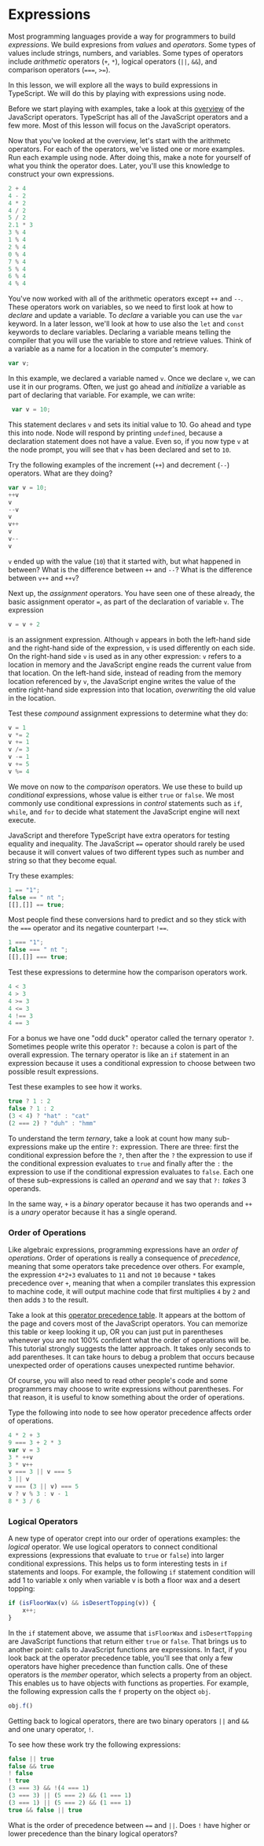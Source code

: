 # Expressions

Most programming languages provide a way for programmers to build _expressions_.  We build expresions from _values_ and _operators_.  Some types of values include strings, numbers, and variables.  Some types of operators include _arithmetic_ operators (`+`, `*`), logical operators (`||`, `&&`), and comparison operators (`===`, `>=`).  

In this lesson, we will explore all the ways to build expressions in TypeScript.  We will do this by playing with expressions using node.  

Before we start playing with examples, take a look at this [overview](https://www.w3schools.com/Js/js_operators.asp) of the JavaScript operators.  TypeScript has all of the JavaScript operators and a few more.  Most of this lesson will focus on the JavaScript operators.

Now that you've looked at the overview, let's start with the arithmetc operators. For each of the operators, we've listed one or more examples.  Run each example using node.  After doing this, make a note for yourself of what you think the operator does.  Later, you'll use this knowledge to construct your own expressions.

``` typescript
2 + 4
4 - 2
4 * 2
4 / 2
5 / 2
2.1 * 3
3 % 4
1 % 4
2 % 4
0 % 4
7 % 4
5 % 4
6 % 4
4 % 4
```

You've now worked with all of the arithmetic operators except `++` and `--`.  These operators work on variables, so we need to first look at how to _declare_ and update a variable.  To _declare_ a variable you can use the `var` keyword.  In a later lesson, we'll look at how to use also the `let` and `const` keywords to declare variables.  Declaring a variable means telling the compiler that you will use the variable to store and retrieve values.  Think of a variable as a name for a location in the computer's memory.

```typescript
var v;
```

In this example, we declared a variable named `v`.  Once we declare `v`, we can use it in our programs.  Often, we just go ahead and _initialize_ a variable as part of declaring that variable.  For example, we can write:
```typescript
 var v = 10;
 ```
This statement declares `v` and sets its initial value to 10.  Go ahead and type this into node.
Node will respond by printing `undefined`, because a declaration statement does not have a value.  Even so, if you now type `v` at the node prompt, you will see that `v` has been declared and set to `10`.

Try the following examples of the increment (`++`) and decrement (`--`) operators.  What are they doing?  

``` typescript
var v = 10;
++v
v
--v
v
v++
v
v--     
v
```
`v` ended up with the value (`10`) that it started with, but what happened in between?  What is the difference between `++` and `--`?  What is the difference between `v++` and `++v`?

Next up, the _assignment_ operators.  You have seen one of these already, the basic assignment operator `=`, as part of the declaration of variable `v`.  The expression
```typescript
v = v + 2
```
is an assignment expression.  Although `v` appears in both the left-hand side and the right-hand side of the expression, `v` is used differently on each side.  On the right-hand side `v` is used as in any other expression: `v` refers to a location in memory and the JavaScript engine reads the current value from that location.  On the left-hand side, instead of reading from the memory location referenced by `v`, the JavaScript engine writes the value of the entire right-hand side expression into that location, _overwriting_ the old value in the location. 

Test these _compound_ assignment expressions to determine what they do:
```typescript
v = 1
v *= 2
v += 1
v /= 3
v -= 1
v += 5
v %= 4
```
We move on now to the _comparison_ operators.  We use these to build up _conditional_ expressions, whose value is either `true` or `false`.  We most commonly use conditional expressions in _control_ statements such as `if`, `while`, and `for` to decide what statement the JavaScript engine will next execute.

JavaScript and therefore TypeScript have extra operators for testing equality and inequality.  The JavaScript `==` operator should rarely be used because it will convert values of two different types such as number and string so that they become equal.

Try these examples:
```typescript
1 == "1"; 
false == " nt "; 
[[],[]] == true; 
```

Most people find these conversions hard to predict and so they stick with the `===` operator and its negative counterpart `!==`.
```typescript
1 === "1"; 
false === " nt "; 
[[],[]] === true; 
```

Test these expressions to determine how the comparison operators work.
```typescript
4 < 3
4 > 3
4 >= 3
4 <= 3
4 !== 3
4 == 3
```

For a bonus we have one "odd duck" operator called the ternary operator `?`.  Sometimes people write this operator `?:` because a colon is part of the overall expression.  The ternary operator is like an `if` statement in an expression because it uses a conditional expression to choose between two possible result expressions.

Test these examples to see how it works.
```typescript
true ? 1 : 2
false ? 1 : 2
(3 < 4) ? "hat" : "cat"
(2 === 2) ? "duh" : "hmm"
```

To understand the term _ternary_, take a look at count how many sub-expressions make up the entire `?:` expression.  There are three: first the conditional expression before the `?`, then after the `?` the expression to use if the conditional expression evaluates to `true` and finally after the `:` the expression to use if the conditional expression evaluates to `false`.  Each one of these sub-expressions is called an _operand_ and we say that `?:` _takes_ 3 operands.  

In the same way, `+` is a _binary_ operator because it has two operands and `++` is a _unary_ operator because it has a single operand.
 
### Order of Operations

Like algebraic expressions, programming expressions have an _order of operations_.  Order of operations is really a consequence of _precedence_, meaning that some operators take precedence over others.  For example, the expression `4*2+3` evaluates to `11` and not `10` because `*` takes precedence over `+`, meaning that when a compiler translates this expression to machine code, it will output machine code that first multiplies `4` by `2` and then adds `3` to the result.

Take a look at this [operator precedence table](https://www.w3schools.com/js/js_arithmetic.asp).  It appears at the bottom of the page and covers most of the JavaScript operators.  You can memorize this table or keep looking it up, OR you can just put in parentheses whenever you are not 100% confident what the order of operations will be.  This tutorial strongly suggests the latter approach.  It takes only seconds to add parentheses.  It can take hours to debug a problem that occurs because unexpected order of operations causes unexpected runtime behavior.

Of course, you will also need to read other people's code and some programmers may choose to write expressions without parentheses.  For that reason, it is useful to know something about the order of operations.

Type the following into node to see how operator precedence affects order of operations.

``` typescript
4 * 2 + 3
9 === 3 + 2 * 3
var v = 3
3 * ++v
3 * v++
v === 3 || v === 5
3 || v
v === (3 || v) === 5
v ? v % 3 : v - 1
8 * 3 / 6
```

### Logical Operators

A new type of operator crept into our order of operations examples: the _logical_ operator.  We use logical operators to connect conditional expressions (expressions that evaluate to `true` or `false`) into larger conditional expressions.  This helps us to form interesting tests in `if` statements and loops.  For example, the following `if` statement condition will add 1 to variable x only when variable v is both a floor wax and a desert topping:

``` typescript
if (isFloorWax(v) && isDesertTopping(v)) {
    x++;
}
```

In the `if` statement above, we assume that `isFloorWax` and `isDesertTopping` are JavaScript functions that return either `true` or `false`.  That brings us to another point: calls to JavaScript functions are expressions.  In fact, if you look back at the operator precedence table, you'll see that only a few operators have higher precedence than function calls.  One of these operators is the _member_ operator, which selects a property from an object.  This enables us to have objects with functions as properties.  For example, the following expression calls the `f` property on the object `obj`.

``` typescript
obj.f()
```

Getting back to logical operators, there are two binary operators `||` and `&&` and one unary operator, `!`.

To see how these work try the following expressions:

``` typescript
false || true
false && true
! false
! true
(3 === 3) && !(4 === 1)
(3 === 3) || (5 === 2) && (1 === 1)
(3 === 1) || (5 === 2) && (1 === 1)
true && false || true
```
What is the order of precedence between `==` and `||`.  Does `!` have higher or lower precedence than the binary logical operators?
